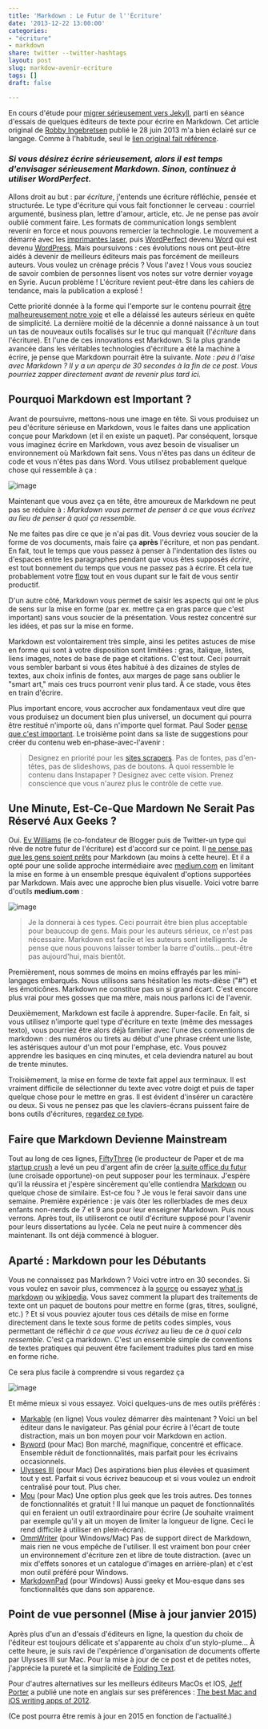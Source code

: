 ```yaml
---
title: 'Markdown : Le Futur de l''Écriture'
date: '2013-12-22 13:00:00'
categories:
- "écriture"
- markdown
share: twitter --twitter-hashtags
layout: post
slug: markdow-avenir-ecriture
tags: []
draft: false

---
```

En cours d'étude pour [migrer sérieusement vers Jekyll](/2013/12/21/demarrer-avec-pages-github/), parti en séance d'essais de quelques éditeurs de texte pour écrire en Markdown. Cet article original de <span class="p-author h-card">[Robby Ingebretsen](http://nerdplusart.com/about/)</span> publié le <time class="dt-published" value="2013-06-28">28 juin 2013</time> m'a bien éclairé sur ce langage. Comme à l'habitude, seul le [lien original fait référence](http://nerdplusart.com/markdown-is-the-future/). 

### *Si vous désirez écrire sérieusement, alors il est temps d'envisager sérieusement Markdown. Sinon, continuez à utiliser WordPerfect.*

Allons droit au but : par *écriture*, j'entends une écriture réfléchie, pensée et structurée. Le type d'écriture qui vous fait fonctionner le cerveau : courriel argumenté, business plan, lettre d'amour, article, etc. Je ne pense pas avoir oublié comment faire. Les formats de communication longs semblent revenir en force et nous pouvons remercier la technologie. Le mouvement a démarré avec les [imprimantes laser](http://upload.wikimedia.org/wikipedia/commons/1/1f/Apple_LaserWriter_Pro_630.jpg "LaserWriter Pro"), puis [WordPerfect](http://upload.wikimedia.org/wikipedia/commons/f/f3/Wordperfect-5.1-dos.png "WordPerfect 5.1") devenu [Word](http://upload.wikimedia.org/wikipedia/commons/f/f3/Wordperfect-5.1-dos.png "Word 2.0") qui est devenu [WordPress](http://codex.wordpress.org/Version_1.0). Mais poursuivons : ces évolutions nous ont peut-être aidés à devenir de meilleurs éditeurs mais pas forcément de meilleurs auteurs. Vous voulez un crénage précis ? Vous l'avez ! Vous vous souciez de savoir combien de personnes lisent vos notes sur votre dernier voyage en Syrie. Aucun problème ! L'écriture revient peut-être dans les cahiers de tendance, mais la publication a explosé ! 

Cette priorité donnée à la forme qui l'emporte sur le contenu pourrait [être malheureusement notre voie](http://www.nytimes.com/2013/06/23/opinion/sunday/the-decline-and-fall-of-the-english-major.html?_r=0) et elle a délaissé les auteurs sérieux en quête de simplicité. 
La dernière moitié de la décennie a donné naissance à un tout un tas de nouveaux outils focalisés sur le truc qui manquait (l'*écriture* dans l'écriture). Et l'une de ces innovations est Markdown. Si la plus grande avancée dans les véritables technologies d'écriture a été la machine à écrire, je pense que Markdown pourrait être la suivante.
*Note : peu à l'aise avec Markdown ? Il y a un aperçu de 30 secondes à la fin de ce post. Vous pourriez zapper directement avant de revenir plus tard ici.*

## Pourquoi Markdown est Important ?


Avant de poursuivre, mettons-nous une image en tête. Si vous produisez un peu d'écriture sérieuse en Markdown, vous le faites dans une application conçue pour Markdown (et il en existe un paquet). Par conséquent, lorsque vous imaginez écrire en Markdown, vous avez besoin de visualiser un environnement où Markdown fait sens. Vous n'êtes pas dans un éditeur de code et vous n'êtes pas dans Word. Vous utilisez probablement quelque chose qui ressemble à ça :

![image](/assets/images/Ulysses-Markdown-editeur.png "Aperçu de fenêtre d'édition Markdown dans Ulysses")

Maintenant que vous avez ça en tête, être amoureux de Markdown ne peut pas se réduire à  : *Markdown vous permet de penser à ce que vous écrivez au lieu de penser à quoi ça ressemble.* 

Ne me faites pas dire ce que je n'ai pas dit. Vous devriez vous soucier de la forme de vos documents, mais faire ça **après** l'écriture, et non pas pendant. En fait, tout le temps que vous passez à penser à l'indentation des listes ou d'espaces entre les paragraphes pendant que vous êtes supposés *écrire*, est tout bonnement du temps que vous ne passez pas à écrire. Et cela tue probablement votre [flow](http://zenhabits.net/creative-flow/) tout en vous dupant sur le fait de vous sentir productif. 

D'un autre côté, Markdown vous permet de saisir les aspects qui ont le plus de sens sur la mise en forme (par ex. mettre ça en gras parce que c'est important) sans vous soucier de la présentation. Vous restez concentré sur les idées, et pas sur la mise en forme. 

Markdown est volontairement très simple, ainsi les petites astuces de mise en forme qui sont à votre disposition sont limitées : gras, italique, listes, liens images, notes de base de page et citations. C'est tout. Ceci pourrait vous sembler barbant si vous êtes habitué à des dizaines de styles de textes, aux choix infinis de fontes, aux marges de page sans oublier le "smart art," mais ces trucs pourront venir plus tard. À ce stade, vous êtes en train d'écrire. 

Plus important encore, vous accrocher aux fondamentaux veut dire que vous produisez un document bien plus universel, un document qui pourra être restitué n'importe où, dans n'importe quel format. Paul Soder [pense que c'est important](https://medium.com/i-m-h-o/a721d44b97be "Content-first design ain’t herding cats"). Le troisième point dans sa liste de suggestions pour créer du contenu web en-phase-avec-l'avenir : 

> Designez en priorité pour les [sites scrapers](http://fr.wikipedia.org/wiki/Scraper_site "wikipedia sites scrapers"). Pas de fontes, pas d'en-têtes, pas de slideshows, pas de boutons. À quoi ressemble le contenu dans Instapaper ? Designez avec cette vision. Prenez conscience que vous n'aurez plus le contrôle de cette vue.

## Une Minute, Est-Ce-Que Mardown Ne Serait Pas Réservé Aux Geeks ?

Oui. [Ev Williams](http://cl.ly/1y111w3s3i3i "Ev Williams, Entrepreneur") (le co-fondateur de Blogger puis de Twitter-un type qui rêve de notre futur de l'écriture) est d'accord sur ce point. Il [ne pense pas que les gens soient prêts](http://medium.com/about/df8eac9f4a5e) pour Markdown (au moins à cette heure). Et il a opté pour une solide approche intermédiaire avec [medium.com](http://medium.com) en limitant la mise en forme à un ensemble presque équivalent d'options supportées par Markdown. Mais avec une approche bien plus visuelle. Voici votre barre d'outils **medium.com** :

![image](/assets/images/medium-ui-mise-en-forme.png "La barre d'outils de medium.com") 

> Je la donnerai à ces types. Ceci pourrait être bien plus acceptable pour beaucoup de gens. Mais pour les auteurs sérieux, ce n'est pas nécessaire. Markdown est facile et les auteurs sont intelligents. Je pense que nous pouvons laisser tomber la barre d'outils… peut-être pas aujourd'hui, mais bientôt. 

Premièrement, nous sommes de moins en moins effrayés par les mini-langages embarqués. Nous utilisons sans hésitation les mots-dièse ("#") et les émoticônes. Markdown ne constitue pas un si grand écart. C'est encore plus vrai pour mes gosses que ma mère, mais nous parlons ici de l'avenir. 

Deuxièmement, Markdown est facile à apprendre. Super-facile. En fait, si vous utilisez n'importe quel type d'écriture en texte (même des messages texto), vous pourriez être alors déjà familier avec l'une des conventions de markdown : des numéros ou tirets au début d'une phrase créent une liste, les astérisques autour d'un mot pour l'emphase, etc. Vous pouvez apprendre les basiques en cinq minutes, et cela deviendra naturel au bout de trente minutes. 

Troisièmement, la mise en forme de texte fait appel aux terminaux. Il est vraiment difficile de sélectionner du texte avec votre doigt et puis de taper quelque chose pour le mettre en gras. Il est évident d'insérer un caractère ou deux. Si vous ne pensez pas que les claviers-écrans puissent faire de bons outils d'écritures, [regardez ce type](https://www.youtube.com/watch?v=NNcTE5WJGdw).

## Faire que Markdown Devienne Mainstream

Tout au long de ces lignes, [FiftyThree](http://fiftythree.com) (le producteur de Paper et de ma [startup crush](http://nerdplusart.com/paper-manifestos-and-why-you-need-one-to-be-great-at-anything/) a levé un peu d'argent afin de créer [la suite office du futur](http://www.theverge.com/2013/6/18/4439076/paper-maker-fiftythree-raises-15-million-to-build) (une croisade opportune)-on peut supposer pour les terminaux. J'espère qu'il la réussira et j'espère sincèrement qu'elle contiendra [Markdown](http://daringfireball.net/projects/markdown/) ou quelque chose de similaire. Est-ce fou ? Je vous le ferai savoir dans une semaine. Première expérience : je vais ôter les rollerblades de mes deux enfants non-nerds de 7 et 9 ans pour leur enseigner Markdown. Puis nous verrons. Après tout, ils utiliseront ce outil d'écriture supposé pour l'avenir pour leurs dissertations au lycée. Cela ne peut nuire à commencer dès maintenant. Ils ont déjà commencé à bloguer. 

## Aparté : Markdown pour les Débutants

Vous ne connaissez pas Markdown ? Voici votre intro en 30 secondes. Si vous voulez en savoir plus, commencez à la [source](http://daringfireball.net/projects/markdown/) ou essayez [what is markdown](http://whatismarkdown.com/) ou [wikipedia](http://fr.wikipedia.org/wiki/Markdown). Vous savez comment la plupart des traitements de texte ont un paquet de boutons pour mettre en forme (gras, titres, souligné, etc.) ? Et si vous pouviez ajouter tous ces détails de mise en forme directement dans le texte sous forme de petits codes simples, vous permettant de réfléchir *à ce que vous écrivez* au lieu de ce *à quoi cela ressemble*. C'est ça markdown. C'est un ensemble simple de conventions de textes pratiques qui peuvent être facilement traduites plus tard en mise en forme riche. 

Ce sera plus facile à comprendre si vous regardez ça 

![image](/assets/images/Scapple.png "Markdown Convertisseur side-by-side")

Et même mieux si vous essayez. Voici quelques-uns de mes outils préférés : 

- [Markable](http://markable.in/editor/) (en ligne) Vous voulez démarrer dès maintenant ? Voici un bel éditeur dans le navigateur. Pas génial pour écrire à l'écart de toute distraction, mais un bon moyen pour voir Markdown en action.
- [Byword](http://www.bywordapp.com/) (pour Mac) Bon marché, magnifique, concentré et efficace. Ensemble réduit de fonctionnalités, mais parfait pour les écrivains occasionnels. 
- [Ulysses III](http://www.ulyssesapp.com/) (pour Mac) Des aspirations bien plus élevées et quasiment tout y est. Parfait si vous écrivez beaucoup et si vous voulez un endroit centralisé pour tout. Plus cher.
- [Mou](http://mouapp.com/) (pour Mac)  Une option plus geek que les trois autres. Des tonnes de fonctionnalités et gratuit ! Il lui manque un paquet de fonctionnalités qui en feraient un outil extraordinaire pour écrire (Je souhaite vraiment par exemple qu'il y ait un moyen de limiter la longueur de ligne. Ceci le rend difficile à utiliser en plein-écran).
- [OmmWriter](http://www.ommwriter.com/en/download.html) (pour Windows/Mac) Pas de support direct de  Markdown, mais rien ne vous empêche de l'utiliser. Il est vraiment bon pour créer un environnement d'écriture zen et libre de toute distraction. (avec un mix d'effets sonores et un catalogue d'images en arrière-plan) et c'est mon outil préféré pour Windows.
- [MarkdownPad](http://markdownpad.com/) (pour Windows) Aussi geeky et Mou-esque dans ses fonctionnalités que dans son apparence.

## Point de vue personnel (Mise à jour janvier 2015)

Après plus d'un an d'essais d'éditeurs en ligne, la question du choix de l'éditeur est toujours délicate et s'apparente au choix d'un stylo-plume... À cette heure, je suis ravi de l'expérience d'organisation de documents offerte par Ulysses III sur Mac. Pour la mise à jour de ce post et de petites notes, j'apprécie la pureté et la simplicité de [Folding Text](http://www.foldingtext.com/).

Pour d'autres alternatives sur les meilleurs éditeurs MacOs et IOS, <span class="h-card microcard">[Jeff Porter](http://wordius.com)</span> a publié une note en anglais sur ses préférences : [The best Mac and iOS writing apps of 2012](http://wordius.com/best-apps-writing/).

(Ce post pourra être remis à jour en 2015 en fonction de l'actualité.)